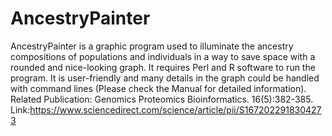 # AncestryPainter
AncestryPainter is a graphic program used to illuminate the ancestry compositions of populations and individuals in a way to save space with a rounded and nice-looking graph. It requires Perl and R software to run the program. It is user-friendly and many details in the graph could be handled with command lines (Please check the Manual for detailed information). Related Publication: Genomics Proteomics Bioinformatics. 16(5):382-385. Link:https://www.sciencedirect.com/science/article/pii/S1672022918304273
